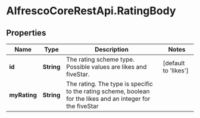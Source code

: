 # AlfrescoCoreRestApi.RatingBody

## Properties
Name | Type | Description | Notes
------------ | ------------- | ------------- | -------------
**id** | **String** | The rating scheme type. Possible values are likes and fiveStar. | [default to 'likes']
**myRating** | **String** | The rating. The type is specific to the rating scheme, boolean for the likes and an integer for the fiveStar |


